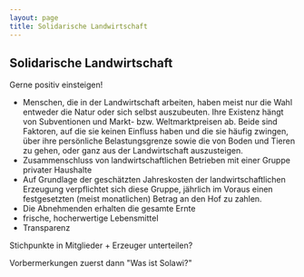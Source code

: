 ```yaml
---
layout: page
title: Solidarische Landwirtschaft
---
```


## Solidarische Landwirtschaft
Gerne positiv einsteigen!

- Menschen, die in der Landwirtschaft arbeiten, haben meist nur die Wahl entweder die Natur oder sich selbst auszubeuten. Ihre Existenz hängt von Subventionen und  Markt- bzw. Weltmarktpreisen ab. Beide sind Faktoren, auf die sie keinen Einfluss haben und die sie häufig zwingen, über ihre persönliche Belastungsgrenze sowie die von Boden und Tieren zu gehen, oder ganz aus der Landwirtschaft auszusteigen.
-  Zusammenschluss von landwirtschaftlichen Betrieben mit einer Gruppe privater Haushalte
- Auf Grundlage der geschätzten Jahreskosten der landwirtschaftlichen Erzeugung verpflichtet sich diese Gruppe, jährlich im Voraus einen festgesetzten (meist monatlichen) Betrag an den Hof zu zahlen. 
- Die Abnehmenden erhalten die gesamte Ernte
- frische, hocherwertige Lebensmittel
- Transparenz

Stichpunkte in Mitglieder + Erzeuger unterteilen?

Vorbermerkungen zuerst
dann "Was ist Solawi?"